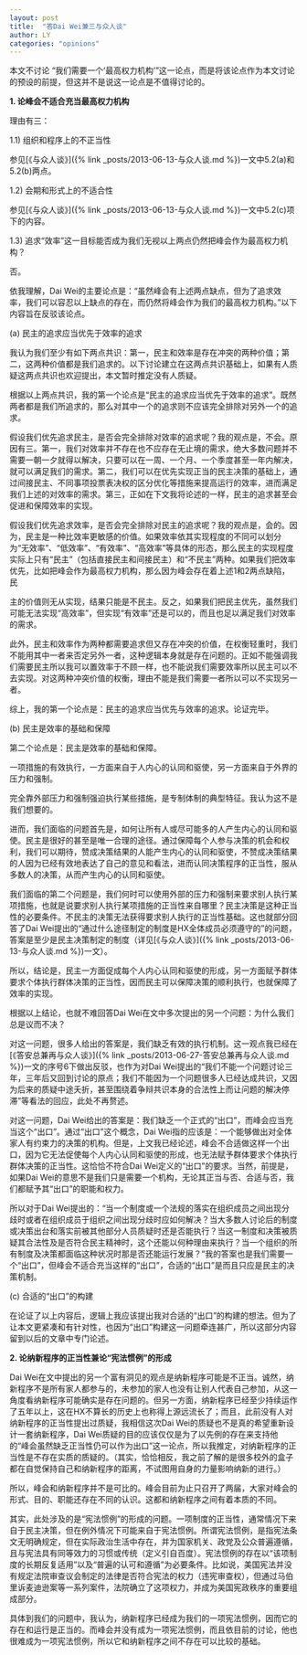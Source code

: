 ```yaml
---
layout: post
title:  "答Dai Wei兼三与众人谈"
author: LY
categories: "opinions"
---
```

本文不讨论 “我们需要一个‘最高权力机构’”这一论点，而是将该论点作为本文讨论的预设的前提，但这并不是说这一论点是不值得讨论的。

**1. 论峰会不适合充当最高权力机构**

理由有三：

1.1) 组织和程序上的不正当性

参见[《与众人谈》]({% link _posts/2013-06-13-与众人谈.md %})一文中5.2(a)和5.2(b)两点。

1.2) 会期和形式上的不适合性

参见[《与众人谈》]({% link _posts/2013-06-13-与众人谈.md %})一文中5.2(c)项下的内容。

1.3) 追求“效率”这一目标能否成为我们无视以上两点仍然把峰会作为最高权力机构？

否。

依我理解，Dai Wei的主要论点是：“虽然峰会有上述两点缺点，但为了追求效率，我们可以容忍以上缺点的存在，而仍然将峰会作为我们的最高权力机构。”以下内容旨在反驳该论点。

(a) 民主的追求应当优先于效率的追求

我认为我们至少有如下两点共识：第一，民主和效率是存在冲突的两种价值；第二，这两种价值都是我们追求的。以下讨论建立在这两点共识基础上，如果有人质疑这两点共识也欢迎提出，本文暂时推定没有人质疑。

根据以上两点共识，我的第一个论点是“民主的追求应当优先于效率的追求”。既然两者都是我们所追求的，那么对其中一个的追求则不应该完全排除对另外一个的追求。

假设我们优先追求民主，是否会完全排除对效率的追求呢？我的观点是，不会。原因有三。第一，我们对效率并不存在也不应存在无止境的需求，绝大多数问题并不需要一朝一夕就得以解决，只要可以在一周、一个月、一个季度甚至一年内解决，就可以满足我们的需求。第二，我们可以在优先实现正当的民主决策的基础上，通过间接民主、不同事项投票表决权的区分优化等措施来提高运行的效率，进而满足我们上述的对效率的需求。第三，正如在下文我将论述的一样，民主的追求甚至会促进和保障效率的实现。

假设我们优先追求效率，是否会完全排除对民主的追求呢？我的观点是，会的。因为，民主是一种比效率更敏感的价值。如果效率依其实现程度的不同可以划分为“无效率”、“低效率”、“有效率”、“高效率”等具体的形态，那么民主的实现程度实际上只有“民主”（包括直接民主和间接民主）和“不民主”两种。如果我们把效率优先，比如把峰会作为最高权力机构，那么因为峰会存在着上述1和2两点缺陷，民

主的价值则无从实现，结果只能是不民主。反之，如果我们把民主优先，虽然我们可能无法实现“高效率”，但实现“有效率”还是可以的，而且也足以满足我们对效率的需求。

此外，民主和效率作为两种都需要追求但又存在冲突的价值，在权衡轻重时，我们不能用其中一者来否定另外一者，这种逻辑本身就是存在问题的。正如不能强调我们需要民主所以我可以置效率于不顾一样，也不能说我们需要效率所以民主可以不去实现。对这两种冲突价值的权衡，理由不能是我们需要一者所以可以不实现另一者。

综上，我的第一个论点是：民主的追求应当优先与效率的追求。论证完毕。

(b) 民主是效率的基础和保障

第二个论点是：民主是效率的基础和保障。

一项措施的有效执行，一方面来自于人内心的认同和驱使，另一方面来自于外界的压力和强制。

完全靠外部压力和强制强迫执行某些措施，是专制体制的典型特征。我认为这不是我们想要的。

进而，我们面临的问题首先是，如何让所有人或尽可能多的人产生内心的认同和驱使。民主是很好的甚至是唯一合理的途径。通过保障每个人参与决策的机会和权利，我们可以期待，赞成决策结果的人能产生内心的认同和驱使，不赞成决策结果的人因为已经有效地表达了自己的意见和看法，进而认同决策程序的正当性，服从多数人的决策，从而产生内心的认同和驱使。

我们面临的第二个问题是，我们何时可以使用外部的压力和强制来要求别人执行某项措施，也就是说要求别人执行某项措施的正当性来自哪里？民主决策是这种正当性的必要条件。不民主的决策无法获得要求别人执行的正当性基础。这也就部分回答了Dai Wei提出的“通过什么途径制定的制度是HX全体成员必须遵守的”的问题，答案是至少是民主决策制定的制度（详见[《与众人谈》]({% link _posts/2013-06-13-与众人谈.md %})一文）。

所以，结论是，民主一方面促成每个人内心认同和驱使的形成，另一方面赋予群体要求个体执行群体决策的正当性，因而民主可以保障决策的顺利执行，也就保障了效率的实现。

根据以上结论，也就不难回答Dai Wei在文中多次提出的另一个问题：为什么我们总是议而不决？

对这一问题，很多人给出的答案是，我们缺乏有效的执行机制。这一观点我已经在[《答安总兼再与众人谈》]({% link _posts/2013-06-27-答安总兼再与众人谈.md %})一文的序号6下做出反驳，也作为对Dai Wei提出的“我们不能一个问题讨论三年，三年后又回到讨论的原点；我们不能因为一个问题很多人已经达成共识，又因为后来的质疑中途夭折，甚至围绕着争辩共识本身的合法性上而让问题的解决停滞”等看法的回应，此处不再赘述。

对这一问题，Dai Wei给出的答案是：我们缺乏一个正式的“出口”，而峰会应当充当这个“出口”。通过“出口”这个概念，Dai Wei指的应该是：一个能够做出对全体家人有约束力的决策的机构。但是，上文我已经论述，峰会不合适做这样一个出口，因为它无法促使每个人内心认同和驱使的形成，也无法赋予群体要求个体执行群体决策的正当性。这恰恰不符合Dai Wei定义的“出口”的要求。当然，前提是，如果Dai Wei的意思不是我们只是需要一个机构，无论其正当与否、合适与否，我们都赋予其“出口”的职能和权力。

所以对于Dai Wei提出的：“当一个制度或一个法规的落实在组织成员之间出现分歧时或者在组织成员于组织之间出现分歧时应如何解决？当大多数人讨论后的制度或决策出台和落实前被其他部分人员质疑时还是否能执行？当这一制度和决策被质疑其合法性及是否符合民主精神时，这个还能以何种理由来执行？当一个组织的所有制度及决策都面临这种状况时那是否还能运行发展？”我的答案也是我们需要一个“出口”，但峰会不适合充当这样的“出口”，合适的“出口”是而且只应是民主的决策机制。

(c) 合适的“出口”的构建

在论证了以上内容后，逻辑上我应该提出我对合适的“出口”的构建的想法。但为了让本文更紧凑和有针对性，也因为“出口”构建这一问题牵连甚广，所以这部分内容留到以后的文章中专门论述。

**2. 论纳新程序的正当性兼论“宪法惯例”的形成**

Dai Wei在文中提出的另一个富有洞见的观点是纳新程序可能是不正当。诚然，纳新程序不是所有家人都参与的，未参加的家人也没有让别人代表自己参加，从这一角度看纳新程序可能确实是存在问题的。但另一方面，纳新程序已经至少持续运作了五年以上，这在HX不算长的历史上也称得上源远流长了；而且，此前没有人对纳新程序的正当性提出过质疑，我相信这次Dai Wei的质疑也不是真的希望重新设计一套纳新程序，Dai Wei质疑的目的应该仅仅是为了以先例的存在来支持他的“峰会虽然缺乏正当性仍可以作为出口”这一论点，所以我推定，对纳新程序的正当性是不存在实质的质疑的。（其实，恰恰相反，我之前了解的是很多校外的盒子都在自觉保持自己和纳新程序的距离，不试图用自身的力量影响纳新的进行。）

所以，峰会和纳新程序并不是可比的。峰会目前为止只召开了两届，大家对峰会的形式、目的、职能还存在不同的认识。这都和纳新程序之间有着本质的不同。

其实，此处涉及的是“宪法惯例”的形成的问题。一项制度的正当性，通常情况下来自于民主决策，但在例外情况下可能来自于宪法惯例。所谓宪法惯例，是指宪法条文无明确规定，但在实际政治生活中存在，并为国家机关、政党及公众普遍遵循，且与宪法具有同等效力的习惯或传统（定义引自百度）。宪法惯例的存在以“该项制度的长期反复适用”以及“普遍的认可和遵循”为必要条件。比如说，美国宪法并没有规定法院审查议会制定的法律是否符合宪法的权力（违宪审查权），但通过马伯里诉麦迪逊案等一系列案件，法院确立了这项权力，并成为美国宪政秩序的重要组成部分。

具体到我们的问题中，我认为，纳新程序已经成为我们的一项宪法惯例，因而它的存在和运行是正当的。而峰会并没有成为一项宪法惯例，而且依目前的讨论，他也很难成为一项宪法惯例，所以它和纳新程序之间不存在可以比较的基础。 